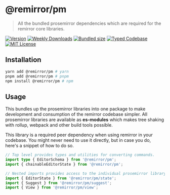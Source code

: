 # @remirror/pm

> All the bundled prosemirror dependencies which are required for the remirror core libraries.

[![Version][version]][npm] [![Weekly Downloads][downloads-badge]][npm] [![Bundled size][size-badge]][size] [![Typed Codebase][typescript]](#) [![MIT License][license]](#)

[version]: https://flat.badgen.net/npm/v/@remirror/pm/next
[npm]: https://npmjs.com/package/@remirror/pm/v/next
[license]: https://flat.badgen.net/badge/license/MIT/purple
[size]: https://bundlephobia.com/result?p=@remirror/pm
[size-badge]: https://flat.badgen.net/bundlephobia/minzip/@remirror/pm
[typescript]: https://flat.badgen.net/badge/icon/TypeScript?icon=typescript&label
[downloads-badge]: https://badgen.net/npm/dw/@remirror/pm/red?icon=npm

## Installation

```bash
yarn add @remirror/pm # yarn
pnpm add @remirror/pm # pnpm
npm install @remirror/pm # npm
```

## Usage

This bundles up the prosemirror libraries into one package to make development and consumption of the remirror codebase simpler. All prosemirror libraries are available as **es-modules** which makes tree shaking with rollup, webpack and other build tools possible.

This library is a required peer dependency when using remirror in your codebase. You might never need to use it directly, but in case you do, here's a snippet of how to do so.

```ts
// Top level provides types and utilities for converting commands.
import type { EditorSchema } from '@remirror/pm';
import { chainableEditorState } from '@remirror/pm';
```

```ts
// Nested imports provides access to the individual prosemirror library exports.
import { EditorState } from '@remirror/pm/state';
import { Suggest } from '@remirror/pm/suggest';
import { View } from '@remirror/pm/view';
```
